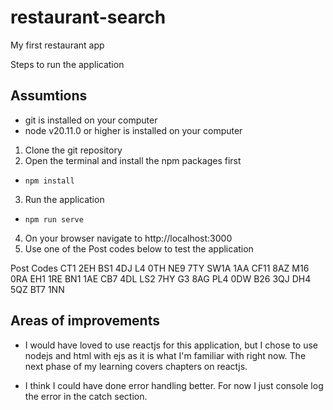 # restaurant-search

My first restaurant app

Steps to run the application

## Assumtions

- git is installed on your computer
- node v20.11.0 or higher is installed on your computer

1. Clone the git repository
2. Open the terminal and install the npm packages first

- `npm install`

3. Run the application

- `npm run serve`

4. On your browser navigate to http://localhost:3000
5. Use one of the Post codes below to test the application

Post Codes
CT1 2EH
BS1 4DJ
L4 0TH
NE9 7TY
SW1A 1AA
CF11 8AZ
M16 0RA
EH1 1RE
BN1 1AE
CB7 4DL
LS2 7HY
G3 8AG
PL4 0DW
B26 3QJ
DH4 5QZ
BT7 1NN

## Areas of improvements

- I would have loved to use reactjs for this application, but I chose to use nodejs and html with ejs as it is what I'm familiar with right now. The next phase of my learning covers chapters on reactjs.

- I think I could have done error handling better. For now I just console log the error in the catch section.
